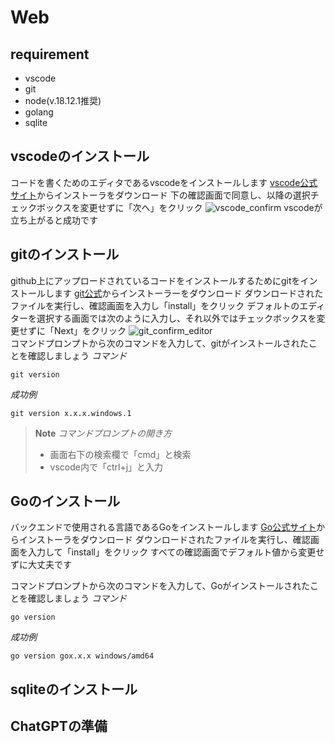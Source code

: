 # Web

## requirement
- vscode
- git
- node(v.18.12.1推奨)
- golang
- sqlite

## vscodeのインストール
コードを書くためのエディタであるvscodeをインストールします 
[vscode公式サイト](https://code.visualstudio.com/)からインストーラをダウンロード 
下の確認画面で同意し、以降の選択チェックボックスを変更せずに「次へ」をクリック 
![vscode_confirm](https://github.com/omeroid/kosen_lesson/assets/54432132/9ace9714-166d-4833-b653-459794ff5900) 
vscodeが立ち上がると成功です

## gitのインストール
github上にアップロードされているコードをインストールするためにgitをインストールします 
[git公式](https://gitforwindows.org/)からインストーラーをダウンロード 
ダウンロードされたファイルを実行し、確認画面を入力し「install」をクリック 
デフォルトのエディターを選択する画面では次のように入力し、それ以外ではチェックボックスを変更せずに「Next」をクリック 
![git_confirm_editor](https://github.com/omeroid/kosen_lesson/assets/54432132/dd5949b3-1ae9-43b3-a626-c47ea6ee5879)  
コマンドプロンプトから次のコマンドを入力して、gitがインストールされたことを確認しましょう 
*コマンド* 
```
git version
```
*成功例*
```
git version x.x.x.windows.1
```

> **Note**
> *コマンドプロンプトの開き方*
> - 画面右下の検索欄で「cmd」と検索
> - vscode内で「ctrl+j」と入力

## Goのインストール
バックエンドで使用される言語であるGoをインストールします 
[Go公式サイト](https://go.dev/dl/)からインストーラをダウンロード 
ダウンロードされたファイルを実行し、確認画面を入力して「install」をクリック 
すべての確認画面でデフォルト値から変更せずに大丈夫です

コマンドプロンプトから次のコマンドを入力して、Goがインストールされたことを確認しましょう
*コマンド* 
```
go version
```
*成功例*
```
go version gox.x.x windows/amd64
```

## sqliteのインストール

## ChatGPTの準備